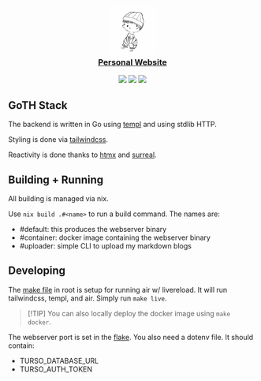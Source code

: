 <h3 align="center">
    <img 
        src="https://raw.githubusercontent.com/ethanthoma/personal-website/main/services/webserver/public/favicon/android-chrome-512x512.png" 
        width="100"
        alt="Logo"/>
    <br/>
    <a href="https://www.ethanthoma.com/">Personal Website</a>
</h3>

<p align="center">
    <img src="https://img.shields.io/github/last-commit/ethanthoma/personal-website/main?style=for-the-badge&labelColor=%231f1d2e&color=%23c4a7e7">
    <img src="https://img.shields.io/github/actions/workflow/status/ethanthoma/personal-website/docker.yml?style=for-the-badge&labelColor=%231f1d2e&color=%239ccfd8">
    <img src="https://img.shields.io/github/languages/count/ethanthoma/personal-website?style=for-the-badge&labelColor=%231f1d2e&color=%23ebbcba">
</p>

## GoTH Stack

The backend is written in Go using [templ](https://github.com/a-h/templ) and
using stdlib HTTP.

Styling is done via [tailwindcss](https://github.com/tailwindlabs/tailwindcss).

Reactivity is done thanks to [htmx](https://htmx.org/) and
[surreal](https://github.com/gnat/surreal).

## Building + Running

All building is managed via nix.

Use `nix build .#<name>` to run a build command. The names are:

- #default: this produces the webserver binary
- #container: docker image containing the webserver binary
- #uploader: simple CLI to upload my markdown blogs

## Developing

The [make file](./Makefile) in root is setup for running air w/ livereload. It
will run tailwindcss, templ, and air. Simply run `make live`.

> \[!TIP\] You can also locally deploy the docker image using `make docker`.

The webserver port is set in the [flake](./flake.nix). You also need a dotenv
file. It should contain:

- TURSO_DATABASE_URL
- TURSO_AUTH_TOKEN
